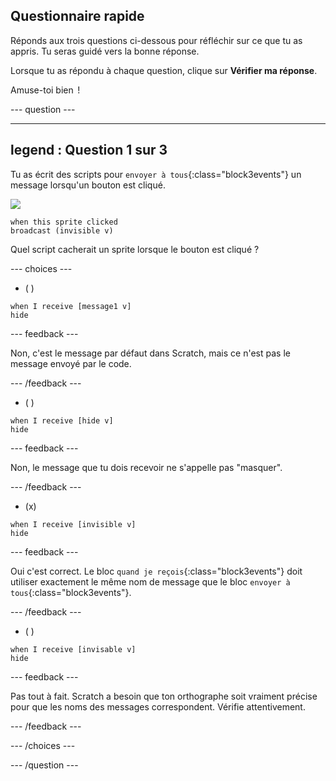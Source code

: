 ## Questionnaire rapide

Réponds aux trois questions ci-dessous pour réfléchir sur ce que tu as appris. Tu seras guidé vers la bonne réponse.

Lorsque tu as répondu à chaque question, clique sur **Vérifier ma réponse**.

Amuse-toi bien  !

--- question ---

---
legend : Question 1 sur 3
---

Tu as écrit des scripts pour `envoyer à tous`{:class="block3events"} un message lorsqu'un bouton est cliqué.

![](images/button-icon.png)

```blocks3
when this sprite clicked
broadcast (invisible v)
```

Quel script cacherait un sprite lorsque le bouton est cliqué ?

--- choices ---

- ( )

```blocks3
when I receive [message1 v]
hide
```

 --- feedback ---

 Non, c'est le message par défaut dans Scratch, mais ce n'est pas le message envoyé par le code.

 --- /feedback ---

- ( )

```blocks3
when I receive [hide v]
hide
```

 --- feedback ---

 Non, le message que tu dois recevoir ne s'appelle pas "masquer".

 --- /feedback ---

- (x)

```blocks3
when I receive [invisible v]
hide
```

 --- feedback ---

Oui c'est correct. Le bloc `quand je reçois`{:class="block3events"} doit utiliser exactement le même nom de message que le bloc `envoyer à tous`{:class="block3events"}.

 --- /feedback ---

- ( )

```blocks3
when I receive [invisable v]
hide
```

 --- feedback ---

 Pas tout à fait. Scratch a besoin que ton orthographe soit vraiment précise pour que les noms des messages correspondent. Vérifie attentivement.

 --- /feedback ---

--- /choices ---

--- /question ---
